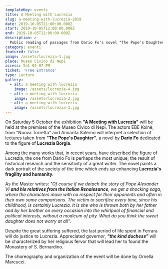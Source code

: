 ```yaml
---
templateKey: events
title: A Meeting with Lucrezia
slug: a-meeting-with-lucrezia-2019
date: 2019-10-05T21:00:00.000Z
start: 2019-10-05T12:00:00.000Z
end: 2019-10-05T12:00:00.000Z
description: >-
  Public reading of passages from Dario Fo's novel "The Pope's Daughter" on the life of Lucrezia Borgia with the participation of Ebe Koinè, Annarita Salerno and Ornella Marcucci
category: eventi
featured: false
image: /assets/lucrezia-1.jpg
place: Museo Civico di Nepi
access: Sat 04-07 PM
ticket: 'Free Entrance'
type: Lecture
gallery:
  - alt: a meeting with lucrezia
    image: /assets/lucrezia-4.jpg
  - alt: a meeting with lucrezia
    image: /assets/lucrezia-2.jpg
  - alt: a meeting with lucrezia
    image: /assets/lucrezia-3.jpg
---
```

On Saturday 5 October the exhibition **"A Meeting with Lucrezia"** will be held at the premises of the Museo Civico di Nepi. The actors EBE Koinè, from "Nuova Torretta" and Annarita Salerno will interpret a selection of lectures taken from **"The Pope's Daughter"**, a novel by **Dario Fo** dedicated to the figure of **Lucrezia Borgia**.

Among the many works that, in recent years, have described the figure of Lucrezia, the one from Dario Fo is perhaps the most unique; the result of historical research and the sensitivity of a great writer. The novel paints a dark portrait of the society of the time which ends up enhancing **Lucrezia's fragility and humanity**.

As the Master writes: _"Of course if we detach the story of Pope Alexander VI **and his relatives from the Italian Renaissance**, we get a shocking saga, where the characters move with no respect for their opponents and often in their own same comparisons. The victim to sacrifice every time, since his childhood, is certainly Lucrezia. It is she who is thrown both by her father and by her brother on every occasion into the whirlpool of financial and political interests, without a modicum of pity. What do you think the sweet daughter does not worry at all"_.

Despite the great suffering suffered, the last period of life spent in Ferrara will do justice to Lucrezia. Appreciated governor, **_"the kind duchess"_** will be characterized by her religious fervor that will lead her to found the Monastery of S. Bernardino.

The choreography and organization of the event will be done by Ornella Marcucci.
